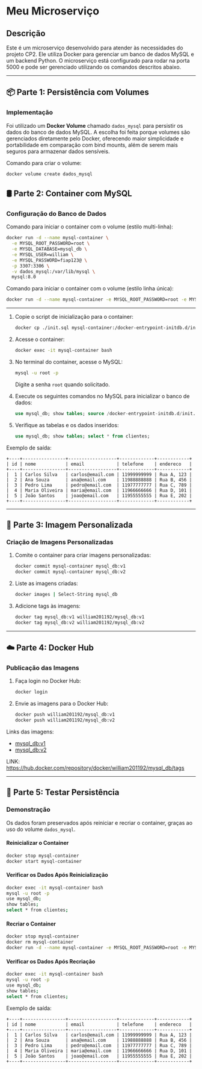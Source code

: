 # Meu Microserviço

## Descrição
Este é um microserviço desenvolvido para atender às necessidades do projeto CP2. Ele utiliza Docker para gerenciar um banco de dados MySQL e um backend Python. O microserviço está configurado para rodar na porta 5000 e pode ser gerenciado utilizando os comandos descritos abaixo.

---

## 📦 Parte 1: Persistência com Volumes

### Implementação
Foi utilizado um **Docker Volume** chamado `dados_mysql` para persistir os dados do banco de dados MySQL. A escolha foi feita porque volumes são gerenciados diretamente pelo Docker, oferecendo maior simplicidade e portabilidade em comparação com bind mounts, além de serem mais seguros para armazenar dados sensíveis.

Comando para criar o volume:
```bash
docker volume create dados_mysql
```

## 🛢️ Parte 2: Container com MySQL

### Configuração do Banco de Dados


Comando para iniciar o container com o volume (estilo multi-linha):
```bash
docker run -d --name mysql-container \
  -e MYSQL_ROOT_PASSWORD=root \
  -e MYSQL_DATABASE=mysql_db \
  -e MYSQL_USER=william \
  -e MYSQL_PASSWORD=fiap123@ \
  -p 3307:3306 \
  -v dados_mysql:/var/lib/mysql \
  mysql:8.0
```

Comando para iniciar o container com o volume (estilo linha única):
```bash
docker run -d --name mysql-container -e MYSQL_ROOT_PASSWORD=root -e MYSQL_DATABASE=mysql_db -e MYSQL_USER=william -e MYSQL_PASSWORD=fiap123@ -p 3307:3306 -v dados_mysql:/var/lib/mysql mysql:8.0
```

---


1. Copie o script de inicialização para o container:
   ```bash
   docker cp ./init.sql mysql-container:/docker-entrypoint-initdb.d/init.sql
   ```

2. Acesse o container:
   ```bash
   docker exec -it mysql-container bash
   ```

3. No terminal do container, acesse o MySQL:
   ```bash
   mysql -u root -p
   ```
   Digite a senha `root` quando solicitado.

4. Execute os seguintes comandos no MySQL para inicializar o banco de dados:
   ```sql
   use mysql_db; show tables; source /docker-entrypoint-initdb.d/init.sql;
   ```

5. Verifique as tabelas e os dados inseridos:
   ```sql
   use mysql_db; show tables; select * from clientes;
   ```

Exemplo de saída:
```plaintext
+----+----------------+------------------+-------------+------------+
| id | nome           | email            | telefone    | endereco   |
+----+----------------+------------------+-------------+------------+
|  1 | Carlos Silva   | carlos@email.com | 11999999999 | Rua A, 123 |
|  2 | Ana Souza      | ana@email.com    | 11988888888 | Rua B, 456 |
|  3 | Pedro Lima     | pedro@email.com  | 11977777777 | Rua C, 789 |
|  4 | Maria Oliveira | maria@email.com  | 11966666666 | Rua D, 101 |
|  5 | João Santos    | joao@email.com   | 11955555555 | Rua E, 202 |
+----+----------------+------------------+-------------+------------+
```

---

## 🧱 Parte 3: Imagem Personalizada

### Criação de Imagens Personalizadas
1. Comite o container para criar imagens personalizadas:
   ```bash
   docker commit mysql-container mysql_db:v1
   docker commit mysql-container mysql_db:v2
   ```

2. Liste as imagens criadas:
   ```bash
   docker images | Select-String mysql_db
   ```

3. Adicione tags às imagens:
   ```bash
   docker tag mysql_db:v1 william201192/mysql_db:v1
   docker tag mysql_db:v2 william201192/mysql_db:v2
   ```

---

## ☁️ Parte 4: Docker Hub

### Publicação das Imagens
1. Faça login no Docker Hub:
   ```bash
   docker login
   ```

2. Envie as imagens para o Docker Hub:
   ```bash
   docker push william201192/mysql_db:v1
   docker push william201192/mysql_db:v2
   ```

Links das imagens:
- [mysql_db:v1](https://hub.docker.com/repository/docker/william201192/mysql_db/tags?page=1&name=v1)
- [mysql_db:v2](https://hub.docker.com/repository/docker/william201192/mysql_db/tags?page=1&name=v2)


LINK:
https://hub.docker.com/repository/docker/william201192/mysql_db/tags


---

## 🔁 Parte 5: Testar Persistência

### Demonstração
Os dados foram preservados após reiniciar e recriar o container, graças ao uso do volume `dados_mysql`.

#### Reinicializar o Container
```bash
docker stop mysql-container
docker start mysql-container
```

#### Verificar os Dados Após Reinicialização
```bash
docker exec -it mysql-container bash
mysql -u root -p
use mysql_db;
show tables;
select * from clientes;
```

#### Recriar o Container
```bash
docker stop mysql-container
docker rm mysql-container
docker run -d --name mysql-container -e MYSQL_ROOT_PASSWORD=root -e MYSQL_DATABASE=mysql_db -e MYSQL_USER=william -e MYSQL_PASSWORD=fiap123@ -p 3307:3306 -v dados_mysql:/var/lib/mysql mysql:8.0
```

#### Verificar os Dados Após Recriação
```bash
docker exec -it mysql-container bash
mysql -u root -p
use mysql_db;
show tables;
select * from clientes;
```

Exemplo de saída:
```plaintext
+----+----------------+------------------+-------------+------------+
| id | nome           | email            | telefone    | endereco   |
+----+----------------+------------------+-------------+------------+
|  1 | Carlos Silva   | carlos@email.com | 11999999999 | Rua A, 123 |
|  2 | Ana Souza      | ana@email.com    | 11988888888 | Rua B, 456 |
|  3 | Pedro Lima     | pedro@email.com  | 11977777777 | Rua C, 789 |
|  4 | Maria Oliveira | maria@email.com  | 11966666666 | Rua D, 101 |
|  5 | João Santos    | joao@email.com   | 11955555555 | Rua E, 202 |
+----+----------------+------------------+-------------+------------+
```
